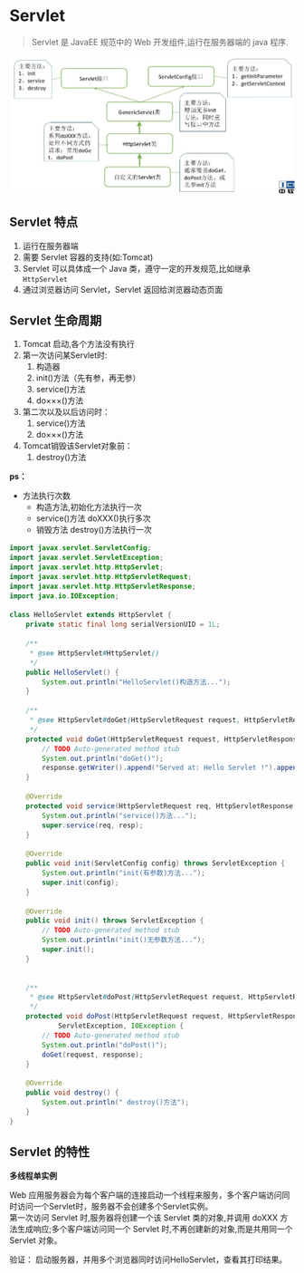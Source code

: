 # Servlet

> Servlet 是 JavaEE 规范中的 Web 开发组件,运行在服务器端的 java 程序.


![](../../../img/servlet家谱.png)

## Servlet 特点

1. 运行在服务器端
2. 需要 Servlet 容器的支持(如:Tomcat)
3. Servlet 可以具体成一个 Java 类，遵守一定的开发规范,比如继承`HttpServlet`
4. 通过浏览器访问 Servlet，Servlet 返回给浏览器动态页面


## Servlet 生命周期

1. Tomcat 启动,各个方法没有执行
2. 第一次访问某Servlet时:
   1. 构造器
   2. init()方法（先有参，再无参）
   3. service()方法
   4. do×××()方法
3. 第二次以及以后访问时：
   1. service()方法
   2. do×××()方法
4. Tomcat销毁该Servlet对象前：
   1. destroy()方法


**ps：**  
- 方法执行次数
  * 构造方法,初始化方法执行一次
  * service()方法 doXXX()执行多次
  * 销毁方法 destroy()方法执行一次

```java
import javax.servlet.ServletConfig;
import javax.servlet.ServletException;
import javax.servlet.http.HttpServlet;
import javax.servlet.http.HttpServletRequest;
import javax.servlet.http.HttpServletResponse;
import java.io.IOException;

class HelloServlet extends HttpServlet {
    private static final long serialVersionUID = 1L;

    /**
     * @see HttpServlet#HttpServlet()
     */
    public HelloServlet() {
        System.out.println("HelloServlet()构造方法...");
    }

    /**
     * @see HttpServlet#doGet(HttpServletRequest request, HttpServletResponse response)
     */
    protected void doGet(HttpServletRequest request, HttpServletResponse response) throws ServletException, IOException {
        // TODO Auto-generated method stub
        System.out.println("doGet()");
        response.getWriter().append("Served at: Hello Servlet !").append(request.getContextPath());
    }

    @Override
    protected void service(HttpServletRequest req, HttpServletResponse resp) throws ServletException, IOException {
        System.out.println("service()方法...");
        super.service(req, resp);
    }

    @Override
    public void init(ServletConfig config) throws ServletException {
        System.out.println("init(有参数)方法...");
        super.init(config);
    }

    @Override
    public void init() throws ServletException {
        // TODO Auto-generated method stub
        System.out.println("init()无参数方法...");
        super.init();
    }


    /**
     * @see HttpServlet#doPost(HttpServletRequest request, HttpServletResponse response)
     */
    protected void doPost(HttpServletRequest request, HttpServletResponse response) throws
            ServletException, IOException {
        // TODO Auto-generated method stub
        System.out.println("doPost()");
        doGet(request, response);
    }

    @Override
    public void destroy() {
        System.out.println(" destroy()方法");
    }
}
```

## Servlet 的特性

**多线程单实例**

Web 应用服务器会为每个客户端的连接启动一个线程来服务，多个客户端访问同时访问一个Servlet时，服务器不会创建多个Servlet实例。  
第一次访问 Servlet 时,服务器将创建一个该 Servlet 类的对象,并调用 doXXX 方法生成响应;多个客户端访问同一个 Servlet 时,不再创建新的对象,而是共用同一个 Servlet 对象。

验证：
    启动服务器，并用多个浏览器同时访问HelloServlet，查看其打印结果。